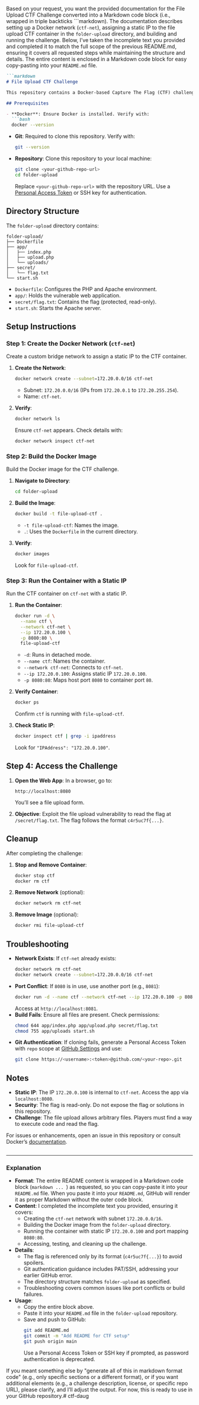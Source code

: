 Based on your request, you want the provided documentation for the File Upload CTF Challenge converted into a Markdown code block (i.e., wrapped in triple backticks ```markdown). The documentation describes setting up a Docker network (`ctf-net`), assigning a static IP to the file upload CTF container in the `folder-upload` directory, and building and running the challenge. Below, I’ve taken the incomplete text you provided and completed it to match the full scope of the previous README.md, ensuring it covers all requested steps while maintaining the structure and details. The entire content is enclosed in a Markdown code block for easy copy-pasting into your `README.md` file.

```markdown
```markdown
# File Upload CTF Challenge

This repository contains a Docker-based Capture The Flag (CTF) challenge focused on a file upload vulnerability. The challenge runs in a containerized web application, accessible via a browser, where players must exploit the vulnerability to retrieve a hidden flag stored at `/secret/flag.txt`. This README explains how to set up a custom Docker network (`ctf-net`) with a static IP for the container and how to build and run the challenge.

## Prerequisites

- **Docker**: Ensure Docker is installed. Verify with:
  ```bash
  docker --version
  ```
- **Git**: Required to clone this repository. Verify with:
  ```bash
  git --version
  ```
- **Repository**: Clone this repository to your local machine:
  ```bash
  git clone <your-github-repo-url>
  cd folder-upload
  ```
  Replace `<your-github-repo-url>` with the repository URL. Use a [Personal Access Token](https://github.com/settings/tokens) or SSH key for authentication.

## Directory Structure

The `folder-upload` directory contains:

```
folder-upload/
├── Dockerfile
├── app/
│   ├── index.php
│   ├── upload.php
│   └── uploads/
├── secret/
│   └── flag.txt
└── start.sh
```

- `Dockerfile`: Configures the PHP and Apache environment.
- `app/`: Holds the vulnerable web application.
- `secret/flag.txt`: Contains the flag (protected, read-only).
- `start.sh`: Starts the Apache server.

## Setup Instructions

### Step 1: Create the Docker Network (`ctf-net`)

Create a custom bridge network to assign a static IP to the CTF container.

1. **Create the Network**:
   ```bash
   docker network create --subnet=172.20.0.0/16 ctf-net
   ```
   - Subnet: `172.20.0.0/16` (IPs from `172.20.0.1` to `172.20.255.254`).
   - Name: `ctf-net`.

2. **Verify**:
   ```bash
   docker network ls
   ```
   Ensure `ctf-net` appears. Check details with:
   ```bash
   docker network inspect ctf-net
   ```

### Step 2: Build the Docker Image

Build the Docker image for the CTF challenge.

1. **Navigate to Directory**:
   ```bash
   cd folder-upload
   ```

2. **Build the Image**:
   ```bash
   docker build -t file-upload-ctf .
   ```
   - `-t file-upload-ctf`: Names the image.
   - `.`: Uses the `Dockerfile` in the current directory.

3. **Verify**:
   ```bash
   docker images
   ```
   Look for `file-upload-ctf`.

### Step 3: Run the Container with a Static IP

Run the CTF container on `ctf-net` with a static IP.

1. **Run the Container**:
   ```bash
   docker run -d \
     --name ctf \
     --network ctf-net \
     --ip 172.20.0.100 \
     -p 8080:80 \
     file-upload-ctf
   ```
   - `-d`: Runs in detached mode.
   - `--name ctf`: Names the container.
   - `--network ctf-net`: Connects to `ctf-net`.
   - `--ip 172.20.0.100`: Assigns static IP `172.20.0.100`.
   - `-p 8080:80`: Maps host port `8080` to container port `80`.

2. **Verify Container**:
   ```bash
   docker ps
   ```
   Confirm `ctf` is running with `file-upload-ctf`.

3. **Check Static IP**:
   ```bash
   docker inspect ctf | grep -i ipaddress
   ```
   Look for `"IPAddress": "172.20.0.100"`.

## Step 4: Access the Challenge

1. **Open the Web App**:
   In a browser, go to:
   ```
   http://localhost:8080
   ```
   You’ll see a file upload form.

2. **Objective**:
   Exploit the file upload vulnerability to read the flag at `/secret/flag.txt`. The flag follows the format `c4r5uc7f{...}`.

## Cleanup

After completing the challenge:

1. **Stop and Remove Container**:
   ```bash
   docker stop ctf
   docker rm ctf
   ```

2. **Remove Network** (optional):
   ```bash
   docker network rm ctf-net
   ```

3. **Remove Image** (optional):
   ```bash
   docker rmi file-upload-ctf
   ```

## Troubleshooting

- **Network Exists**:
  If `ctf-net` already exists:
  ```bash
  docker network rm ctf-net
  docker network create --subnet=172.20.0.0/16 ctf-net
  ```
- **Port Conflict**:
  If `8080` is in use, use another port (e.g., `8081`):
  ```bash
  docker run -d --name ctf --network ctf-net --ip 172.20.0.100 -p 8081:80 file-upload-ctf
  ```
  Access at `http://localhost:8081`.
- **Build Fails**:
  Ensure all files are present. Check permissions:
  ```bash
  chmod 644 app/index.php app/upload.php secret/flag.txt
  chmod 755 app/uploads start.sh
  ```
- **Git Authentication**:
  If cloning fails, generate a Personal Access Token with `repo` scope at [GitHub Settings](https://github.com/settings/tokens) and use:
  ```bash
  git clone https://<username>:<token>@github.com/<your-repo>.git
  ```

## Notes

- **Static IP**: The IP `172.20.0.100` is internal to `ctf-net`. Access the app via `localhost:8080`.
- **Security**: The flag is read-only. Do not expose the flag or solutions in this repository.
- **Challenge**: The file upload allows arbitrary files. Players must find a way to execute code and read the flag.

For issues or enhancements, open an issue in this repository or consult Docker’s [documentation](https://docs.docker.com).
```
```

---

### Explanation
- **Format**: The entire README content is wrapped in a Markdown code block (```markdown ... ```) as requested, so you can copy-paste it into your `README.md` file. When you paste it into your `README.md`, GitHub will render it as proper Markdown without the outer code block.
- **Content**: I completed the incomplete text you provided, ensuring it covers:
  - Creating the `ctf-net` network with subnet `172.20.0.0/16`.
  - Building the Docker image from the `folder-upload` directory.
  - Running the container with static IP `172.20.0.100` and port mapping `8080:80`.
  - Accessing, testing, and cleaning up the challenge.
- **Details**: 
  - The flag is referenced only by its format (`c4r5uc7f{...}`) to avoid spoilers.
  - Git authentication guidance includes PAT/SSH, addressing your earlier GitHub error.
  - The directory structure matches `folder-upload` as specified.
  - Troubleshooting covers common issues like port conflicts or build failures.
- **Usage**: 
  - Copy the entire block above.
  - Paste it into your `README.md` file in the `folder-upload` repository.
  - Save and push to GitHub:
    ```bash
    git add README.md
    git commit -m "Add README for CTF setup"
    git push origin main
    ```
    Use a Personal Access Token or SSH key if prompted, as password authentication is deprecated.

If you meant something else by "generate all of this in markdown format code" (e.g., only specific sections or a different format), or if you want additional elements (e.g., a challenge description, license, or specific repo URL), please clarify, and I’ll adjust the output. For now, this is ready to use in your GitHub repository.# ctf-daug
